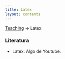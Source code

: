 ```yaml
---
title: Latex
layout: contents
---
```


[Teaching](../../../teaching.md) &rarr; Latex

### Literatura

- Latex: Algo de Youtube.
